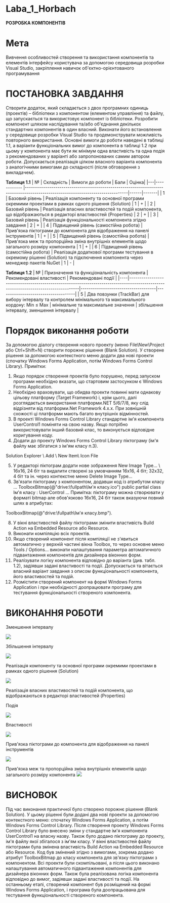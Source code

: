 # Laba_1_Horbach

**РОЗРОБКА КОМПОНЕНТІВ**

# Мета

Вивчення особливостей створення та використання компонентів та елементів інтерфейсу користувача за допомогою середовища розробки Visual Studio, закріплення навичок об'єктно-орієнтованого програмування

# ПОСТАНОВКА ЗАВДАННЯ 

Створити додаток, який складається з двох програмних одиниць (проектів) – бібліотеки з компонентом (елементом управління) та файлу, що запускається та використовує компонент із бібліотеки. Розробити компонент шляхом наслідування та/або об'єднання декількох стандартних компонентів в один власний. Виконати його встановлення у середовище розробки Visual Studio та продемонструвати можливість повторного використання.
Основні вимоги до роботи наведені в таблиці 1.1, а варіанти функціональних вимог до компонента в таблиці 1.2 при цьому у компонента має бути як мінімум одна властивість та одна подія з рекомендованих у варіанті або запропонованих самим автором роботи. Допускається реалізація цілком власного варіанта компонента з аналогічними вимогами до складності (після обговорення з викладачем).

**Таблиця 1.1**
| № | Складність                            | Вимоги до роботи                                                                                                               | Бали | Оцінка|
|---|------------                           |--------------------------------------------------------------------------------------------------------------------------------|------|-------|
| 1 | Базовий рівень                        | Реалізація компоненту та основної програми окремими проектами в рамках одного рішення (Solution)                               |  1   |   +   |
| 2 | Базовий рівень                        | Реалізація власних властивостей та подій компонента, що відображаються в редакторі властивостей (Properties)                   |  2   |   +   |
| 3 | Базовий рівень                        | Реалізація функціональності компонента згідно завдання                                                                         |  2   |   +   |
| 4 | Підвищений рівень (самостійна робота) | Прив'язка піктограми до компонента для відображення на панелі інструментів                                                     |  1   |   +   |
| 5 | Підвищений рівень (самостійна робота) | Прив'язка меж та пропорційна зміна внутрішніх елементів щодо загального розміру компонента                                     |  1   |   +   |
| 6 | Підвищений рівень (самостійна робота) | Реалізація додаткової програми тестування в окремому рішенні (Solution) та підключення компонента через менеджер пакетів NuGet |  1   |   -   |

**Таблиця 1.2**
| №  | Призначення та функціональність компонента                                                                                       | Рекомендовані властивості            | Рекомендовані події                 |
|----|-----------------------------------------------------------------------------------------------------------------------------------|-------------------------------------|-------------------------------------|
|  5 | Два повзунки (TrackBar) для вибору інтервалу та контролем мінімального та максимального кордону: Min ≤ Max                        | мінімальне та максимальне значення  | збільшення інтервалу, зменшення інтервалу |

# Порядок виконання роботи
За допомогою діалогу створення нового проекту (меню File\New\Project або Ctrl+Shift+N) створити порожнє рішення (Blank Solution).
У створене рішення за допомогою контекстного меню додати два нові проекти (спочатку Windows Forms Application, потім Windows Forms Control Library).
Примітки:
1. Якщо порядок створення проектів було порушено, перед запуском програми необхідно вказати, що стартовим застосунком є Windows Forms Application.
2. Необхідно враховувати, що обидва проекти повинні мати однакову цільову платформу (Target Framework) і, крім цього, далі розглядається використання платформи.NET 5/6/7/8, яку слід відрізняти від платформи.Net Framework 4.x.x. При зовнішній схожості ці платформи мають багато внутрішніх відмінностей.
3. В проекті Windows Forms Control Library стандартне ім'я компонента UserControl1 поміняти на свою назву. Якщо потрібно використовувати інший базовий клас, то виконується відповідне коригування коду.
4. Додати до проекту Windows Forms Control Library піктограму (ім'я файлу має збігатися з ім'ям класу п.3).

Solution Explorer \ Add \ New Item\ Icon File

5. У редакторі піктограм додати нове зображення
New Image Type… \ 16x16, 24 біт та видалити створені за умовчанням 16х16, 4 біт; 32х32, 4 біт та ін. через контекстне меню Delete Image Type…
6. Зв'язати піктограму з компонентом, додавши код із атрибутом класу
…
ToolboxBitmap(@"drive:\fullpath\Ім'я класу.ico")
 public partial class Ім'я класу : UserControl
…
Примітка: піктограму можна створювати у форматі bitmap але обов'язково 16x16, 24 біт також вказуючи повний шлях в атрибутах:

ToolboxBitmap(@"drive:\fullpath\Ім'я класу.bmp").

8. У вікні властивостей файлу піктограми змінити властивість Build Action на Embedded Resource або Resource.
9. Виконати компіляцію всіх проектів.
10. Якщо створений компонент після компіляції не з'явиться автоматично у верхній частині вікна Toolbox, то через основне меню Tools / Options… виконати налаштування параметра автоматичного підвантаження компонентів для дизайнера віконних форм.
11. Реалізувати логіку компонента відповідно до варіанта (див. табл. 1.2), задіявши задані властивості та події. Допускається та вітається власний варіант завдання з описом функціональності компонента, його властивостей та подій.
12. Розмістити створений компонент на формі Windows Forms Application і при необхідності доопрацювати програму для тестування функціональності створеного компонента.

# ВИКОНАННЯ РОБОТИ

Зменшення інтервалу

![](Тестовий_приклад_1.png)

Збільшення інтервалу

![](Т.png)

Реалізація компоненту та основної програми окремими проектами в рамках одного рішення (Solution)

![](проект.png)

Реалізація власних властивостей та подій компонента, що відображаються в редакторі властивостей (Properties)

Подія

![](подія.png)

Властивості

![](Властивості.png)

Прив'язка піктограми до компонента для відображення на панелі інструментів

![](Панель_інструментів.png)

Прив'язка меж та пропорційна зміна внутрішніх елементів щодо загального розміру компонента
![](Dock.png)

# ВИСНОВОК

Під час виконання практичної було створено порожнє рішення (Blank Solution). У цьому рішенні були додані два нові проекти за допомогою контекстного меню: спочатку Windows Forms Application, а потім Windows Forms Control Library. Після створення проекту Windows Forms Control Library було внесено зміни у стандартне ім'я компонента UserControl1 на власну назву. Також було додано піктограму до проекту, ім'я файлу якої збігалося з ім'ям класу. У вікні властивостей файлу піктограми була змінена властивість Build Action на Embedded Resource або Resource. Код був змінений згідно з вимогами, зокрема додано атрибут ToolboxBitmap до класу компонента для зв'язку піктограми з компонентом. Всі проекти були скомпільовані, а після цього виконано налаштування автоматичного підвантаження компонентів для дизайнера віконних форм. Також була реалізована логіка компонента відповідно до вимог, задіявши задані властивості та події. На останньому етапі, створений компонент був розміщений на формі Windows Forms Application, і програма була доопрацьована для тестування функціональності створеного компонента.
